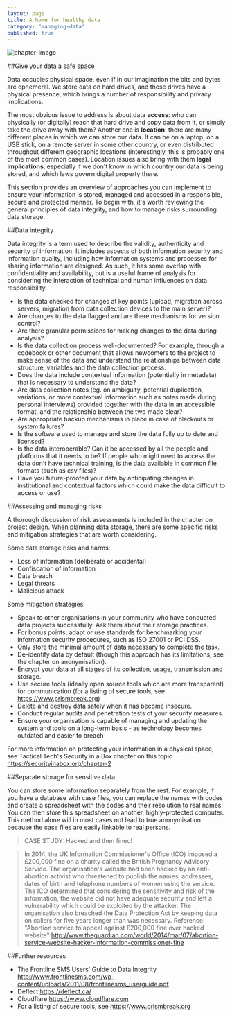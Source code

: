 ```yaml
---
layout: page
title: A home for healthy data
category: "managing-data"
published: true
---
```



![chapter-image]({{site.baseurl}}/assets/icons/icon-managing.png)

##Give your data a safe space

Data occupies physical space, even if in our imagination the bits and bytes are ephemeral. We store data on hard drives, and these drives have a physical presence, which brings a number of responsibility and privacy implications.

The most obvious issue to address is about data **access**: who can physically (or digitally) reach that hard drive and copy data from it, or simply take the drive away with them? Another one is **location**: there are many different places in which we can store our data. It can be on a laptop, on a USB stick, on a remote server in some other country, or even distributed throughout different geographic locations (interestingly, this is probably one of the most common cases). Location issues also bring with them **legal implications**, especially if we don't know in which country our data is being stored, and which laws govern digital property there.

This section provides an overview of approaches you can implement to ensure your information is stored, managed and accessed in a responsible, secure and protected manner. To begin with, it's worth reviewing the general principles of data integrity, and how to manage risks surrounding data storage.

##Data integrity

Data integrity is a term used to describe the validity, authenticity and security of information. It includes aspects of both information security and information quality, including how information systems and processes for sharing information are designed. As such, it has some overlap with confidentiality and availability, but is a useful frame of analysis for considering the interaction of technical and human influences on data responsibility.

* Is the data checked for changes at key points (upload, migration across servers, migration from data collection devices to the main server)?
* Are changes to the data flagged and are there mechanisms for version control?
* Are there granular permissions for making changes to the data during analysis?
* Is the data collection process well-documented? For example, through a codebook or other document that allows newcomers to the project to make sense of the data and understand the relationships between data structure, variables and the data collection process.
* Does the data include contextual information (potentially in metadata) that is necessary to understand the data?
* Are data collection notes (eg. on ambiguity, potential duplication, variations, or more contextual information such as notes made during personal interviews) provided together with the data in an accessible format, and the relationship between the two made clear?
* Are appropriate backup mechanisms in place in case of blackouts or system failures?
* Is the software used to manage and store the data fully up to date and licensed?
* Is the data interoperable? Can it be accessed by all the people and platforms that it needs to be? If people who might need to access the data don't have technical training, is the data available in common file formats (such as csv files)?
* Have you future-proofed your data by anticipating changes in institutional and contextual factors which could make the data difficult to access or use?

##Assessing and managing risks

A thorough discussion of risk assessments is included in the chapter on project design. When planning data storage, there are some specific risks and mitigation strategies that are worth considering.

Some data storage risks and harms:

* Loss of information (deliberate or accidental)
* Confiscation of information
* Data breach
* Legal threats
* Malicious attack

Some mitigation strategies:

* Speak to other organisations in your community who have conducted data projects successfully. Ask them about their storage practices.
* For bonus points, adapt or use standards for benchmarking your information security procedures, such as ISO 27001 or PCI DSS.
* Only store the minimal amount of data necessary to complete the task.
* De-identify data by default (though this approach has its limitations, see the chapter on anonymisation).
* Encrypt your data at all stages of its collection, usage, transmission and storage.
* Use secure tools (ideally open source tools which are more transparent) for communication (for a listing of secure tools, see https://www.prismbreak.org)
* Delete and destroy data safely when it has become insecure.
* Conduct regular audits and penetration tests of your security measures.
* Ensure your organisation is capable of managing and updating the system and tools on a long-term basis - as technology becomes outdated and easier to breach

For more information on protecting your information in a physical space, see Tactical Tech's Security in a Box chapter on this topic https://securityinabox.org/chapter-2

##Separate storage for sensitive data

You can store some information separately from the rest. For example, if you have a database with case files, you can replace the names with codes and create a spreadsheet with the codes and their resolution to real names. You can then store this spreadsheet on another, highly-protected computer. This method alone will in most cases not lead to true anonymisation because the case files are easily linkable to real persons.

>CASE STUDY: Hacked and then fined!

>In 2014, the UK Information Commissioner's Office (ICO) imposed a £200,000 fine on a charity called the British Pregnancy Advisory Service. The organisation's website had been hacked by an anti-abortion activist who threatened to publish the names, addresses, dates of birth and telephone numbers of women using the service. The ICO determined that considering the sensitivity and risk of the information, the website did not have adequate security and left a vulnerability which could be exploited by the attacker. The organisation also breached the Data Protection Act by keeping data on callers for five years longer than was necessary.
Reference:
"Abortion service to appeal against £200,000 fine over hacked website" http://www.theguardian.com/world/2014/mar/07/abortion-service-website-hacker-information-commissioner-fine

##Further resources

* The Frontline SMS Users' Guide to Data Integrity http://www.frontlinesms.com/wp-content/uploads/2011/08/frontlinesms_userguide.pdf
* Deflect https://deflect.ca/
* Cloudflare https://www.cloudflare.com
* For a listing of secure tools, see https://www.prismbreak.org
